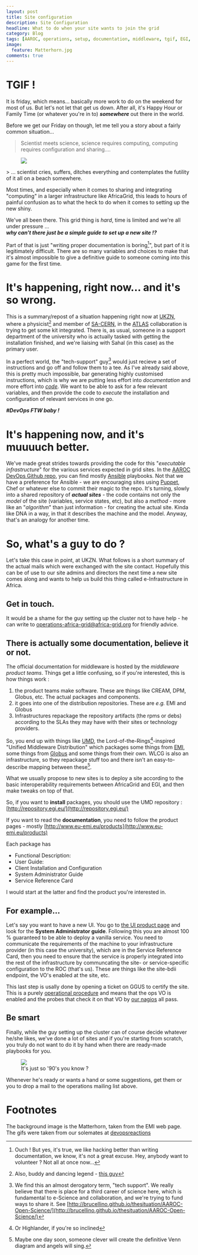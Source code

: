 ```yaml
---
layout: post
title: Site configuration 
description: Site Configuration
headline: What to do when your site wants to join the grid
category: Blog
tags: [AAROC, operations, setup, documentation, middleware, tgif, EGI, EMI, Globus, middleware]
image: 
  feature: Matterhorn.jpg
comments: true 
---
```

# TGIF !

It is friday, which means... basically more work to do on the weekend for most of us. But let's not let that get us down. After all, it's Happy Hour or Family Time (or whatever you're in to) ***somewhere*** out there in the world.

Before we get our Friday on though, let me tell you a story about a fairly common situation... 

> Scientist meets science, science requires computing, computing requires configuration and sharing....
<figure>
  <img src="{{ site_url }}/images/no.gif"></img>
</figure>
> ...  scientist cries, suffers, ditches everything and contemplates the futility of it all on a  beach somewhere. 

Most times, and especially when it comes to sharing and integrating "computing" in a larger infrastructure like AfricaGrid, this leads to hours of painful confusion as to what the heck to do when it comes to setting up the new shiny. 

We've all been there. This grid thing is *hard*, time is limited and we're all under pressure ... 
<br>
***why can't there just be a simple guide to set up a new site !?*** 
<br>

Part of that is just "writing proper documentation is boring[^ouch]", but part of it is legitimately difficult. There are so many variables and choices to make that it's almost impossible to give a definitive guide to someone coming into this game for the first time. 

# It's happening, right now... and it's so wrong.

This is a summary/repost of a situation happening right now at [UKZN](http://www.ukzn.ac.za), where a physicist[^also] and member of [SA-CERN](http://www.sa-cern.ac.za), in the  [ATLAS](http://atlas.ch) collaboration is trying to get some kit integrated. There is, as usual, someone in a support department of the university who is actually tasked with getting the installation finished, and we're liaising with Sahal (in this case) as the primary user. 

In a perfect world, the "tech-support" guy[^notreally] would just recieve a set of instructions and go off and follow them to a tee. As I've already said above, this is pretty much impossible, bar generating highly customised instructions, which is why we are putting less effort into *documentation* and more effort into [*code*](http://aaroc.github.io/categories/index.html#devops). We want to be able to ask for a few relevant variables, and then provide the code to *execute* the installation and configuration of relevant services in one go. 

***#DevOps FTW baby !***

# It's happening now, and it's muuuuch better.

We've made great strides towards providing the code for this "*executable infrastructure*" for the various services expected in grid sites. In the [AAROC DevOps Github repo](http://github.com/AAROC/DevOps), you can find mostly [Ansible](http://ansibleworks.com) playbooks. Not that we have a preference for Ansible - we are encouraging sites using [Puppet](http://www.puppetlabs.com), Chef or whatever else to commit their magic to the repo. It's turning, slowly into a shared repository of ***actual sites*** - the code contains not only the *model* of the site (variables, service states, etc), but also a *method* - more like an "*algorithm*" than just information - for creating the actual site. Kinda like DNA in a way, in that it describes the machine and the model. Anyway, that's an analogy for another time. 

# So, what's a guy to do ? 

Let's take this case in point, at UKZN. What follows is a short summary of the actual mails which were exchanged with the site contact. Hopefully this can be of use to our site admins and directors the next time a new site comes along and wants to help us build this thing called e-Infrastructure in Africa. 

## Get in touch.

It would be a shame for the guy setting up the cluster not to have help - he can write to operations-africa-grid@africa-grid.org for friendly advice.

## There is actually some documentation, believe it or not.

The official documentation for middleware is hosted by the *middleware product teams*. Things get a little confusing, so if you're interested, this is how things work : 

  1. the product teams make software. These are things like CREAM, DPM, Globus, etc. The actual packages and components. 
  1. it goes into one of the distribution repositories. These are *e.g.* EMI and Globus 
  1. Infrastructures repackage the repository artifacts (the rpms or debs) according to the SLAs they may have with their sites or technology providers. 

So, you end up with things like [UMD](http://repository.egi.eu), the Lord-of-the-Rings[^highlander]-inspired "Unified Middleware Distribution" which packages some things from [EMI](http://www.eu-emi.eu), some things from [Globus](https://www.globus.org/) and some things from their own. 
WLCG is also an infrastructure, so they repackage stuff too and there isn't an easy-to-describe mapping between these[^venn].

What we usually propose to new sites is to deploy a site according to the basic interoperability requirements between AfricaGrid and EGI, and then make tweaks on top of that. 

So, if you want to **install** packages, you should use the UMD repository : [http://repository.egi.eu/](http://repository.egi.eu/)

If you want to read the **documentation**, you need to follow the product pages - mostly [http://www.eu-emi.eu/products](http://www.eu-emi.eu/products)

Each package has 

  * Functional  Description: 
  * User Guide:  
  * Client Installation and Configuration   
  * System Administrator Guide 
  * Service Reference Card 
  
I would start at the latter and find the product you're interested in. 

## For example...

Let's say you want to have a new UI. You go to [the UI product page](http://www.eu-emi.eu/products/-/asset_publisher/1gkD/content/emi-ui-2) and look for the **System Administrator guide**. Following this you are almost 100 % guaranteed to be able to deploy a vanilla service. You need to communicate the requirements of the machine to your infrastructure provider (in this case the university), which are in the Service Reference Card, then you need to ensure that the service is properly integrated into the rest of the infrastructure by communcating the site- or service-specific configuration to the ROC (that's us). These are things like the site-bdii endpoint, the VO's enabled at the site, etc.

This last step is usally done by opening a ticket on GGUS to certify the site. This is a purely [operational procedure](https://wiki.egi.eu/wiki/PROC09) and means that the ops VO is enabled and the probes that check it on that VO by [our  nagios](https://nagios.c4.csir.co.za/nagios) all pass. 

## Be smart

Finally, while the guy setting up the cluster can of course decide whatever he/she likes, we've done a lot of sites and if you're starting from scratch, you truly do not want to do it by hand when there are ready-made playbooks for you. 
<figure>
<img src="{{ site_url }}/images/nodevops.gif">
<figcaption>It's just so '90's you know ?</figcaption>
</figure>

Whenever he's ready or wants a hand or some suggestions, get them or you to drop a mail to the operations mailing list above.

# Footnotes

The background image is the Matterhorn, taken from the EMI web page. The gifs were taken from our solemates at [devopsreactions](http://devopsreactions.tumblr.com/)

[^ouch]: Ouch ! But yes, it's true, we like hacking better than writing documentation, we know, it's not a great excuse. Hey, anybody want to volunteer ? Not all at once now...
[^also]: Also, buddy and dancing legend - [this guy](https://www.facebook.com/sahal.yacoob)
[^notreally]: We find this an almost derogatory term, "tech support". We really believe that there is place for a third career of science here, which is fundamental to e-Science and collaboration, and we're trying to fund ways to share it. See [http://brucellino.github.io/thesituation/AAROC-Open-Science/](http://brucellino.github.io/thesituation/AAROC-Open-Science/)
[^venn]: Maybe one day soon, someone clever will create the definitive Venn diagram and angels will sing.
[^highlander]: Or Highlander, if you're so inclined
